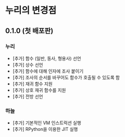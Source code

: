 # 누리의 변경점

## 0.1.0 (첫 배포판)

### 누리

- [추가] 함수 (일반, 동사, 형용사) 선언
- [추가] 상수 선언
- [추가] 함수에 대해 인자에 조사 붙이기
- [추가] 조사의 순서를 바꾸어도 함수가 호출될 수 있도록 함
- [추가] 재귀 함수 지원
- [추가] 상호 재귀 함수를 지원 
- [추가] 전방 선언

### 하늘

- [추가] 기본적인 VM 인스트럭션 실행
- [추가] RPython을 이용한 JIT 실행